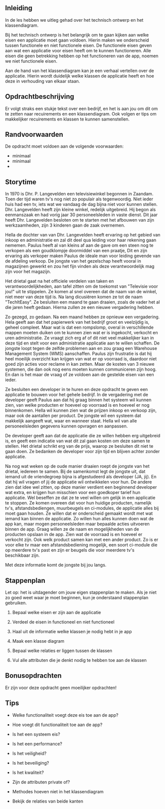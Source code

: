 ## Inleiding
In de les hebben we uitleg gehad over het technisch ontwerp en het klassendiagram. 

Bij het technisch ontwerp is het belangrijk om te gaan kijken aan welke eisen een applicatie moet gaan voldoen. Hierin maken we onderscheid tussen functionele en niet functionele eisen. De functionele eisen geven aan wat een applicatie voor eisen heeft om te kunnen functioneren. Alle eisen die geen betrekking hebben op het functioneren van de app, noemen we niet functionele eisen.

Aan de hand van het klassendiagram kan je een verhaal vertellen over de applicatie. Hierin wordt duidelijk welke klassen de applicatie heeft en hoe deze in verhouding van elkaar staan.


## Opdrachtbeschrijving
Er volgt straks een stukje tekst over een bedrijf, en het is aan jou om dit om te zetten naar recuirements en een klassendiagram. Ook volgen er tips om makkelijker recuirements en klassen te kunnen samenstellen.

## Randvoorwaarden
De opdracht moet voldoen aan de volgende voorwaarden:

- minimaal
- minimaal
-

## Storytime 

In 1970 is Dhr. P. Langevelden een televisiewinkel begonnen in Zaandam. Toen der tijd waren tv's nog niet zo populair als tegenwoordig. Niet ieder huis had een tv, iets wat we vandaag de dag bijna niet voor kunnen stellen. Dhr. Langevelden heeft zijn kleine winkel, redelijk uitgebreid. Hij begon als eenmanszaak en had vorig jaar 30 personeelsleden in vaste dienst. Dit jaar heeft Dhr. Langevelden besloten om te starten met het afbouwen van zijn werkzaamheden, zijn 3 kinderen gaan de zaak overnemen. 

Hella de dochter van van Dhr. Langevelden heeft ervaring op het gebied van inkoop en administratie en zal dit deel qua leiding voor haar rekening gaan nememen. Paulus heeft al van kleins af aan de gave om een steen nog te verkopen als een goudklompje doormiddel van een praatje, Dit en zijn ervaring als verkoper maken Paulus de ideale man voor leiding gevende van de afdeling verkoop. De jongste van het gezelschap heeft vooral in magazijnen gewerkt en zou het fijn vinden als deze verantwoordelijk mag zijn voor het magazijn. 

Het drietal gaat na het officiele verdelen van taken en verantwoordelijkheden, aan tafel zitten om de toekomst van "Televisie voor jou!" uit te stippelen. Ze komen al snel overeen dat de naam van de winkel, niet meer van deze tijd is. Na lang dicusiëren komen ze tot de naam "TechItEasy". Ze besluiten een maand te gaan draaien, zoals de vader het al die jaren heeft gedaan. Hierna zullen ze een nieuwe vergadering hebben. 

Zo gezegd, zo gedaan. Na een maand hebben ze opnieuw een vergadering. Hela geeft aan dat het papierwerk van het bedrijf groot en veelzijdig is, geheel compleet. Maar wat is dat een rompslomp, overal in verschillende mappen moeten duiken om te kunnen zien wat er is ingekocht, verkocht en uren administratie. Ze vraagt zich erg af of dit niet veel makkelijker kan in deze tijd en stelt voor een administratie applicatie aan te willen schaffen. De jongste loopt tegen de zelfde problemen aan en zou graag een Warehouse Management System (WMS) aanschaffen. Paulus zijn frustratie is dat hij heel moeilijk overzicht kan krijgen van wat er op voorraad is, daardoor niet goed zijn acties voor reclame in kan zetten. Maar de kosten van 3 nieuwe systemen, die dan ook nog eens moeten kunnen communiceren zijn hoog. En dan is het maar de vraag of ze voldoen aan de gestelde eisen van een ieder.

Ze besluiten een developer in te huren en deze opdracht te geven een applicatie te bouwen voor het gehele bedrijf. In de vergadering met de developer geeft Paulus aan dat hij graag binnen het systeem wil kunnen zien, van welke producten er hoeveel op voorraad is en hoeveel er nog binnenkomen. Hella wil kunnen zien wat de prijzen inkoop en verkoop zijn, maar ook de aantallen per product. De jongste wil een systeem dat makkelijk aangeeft wat, waar en wanneer staat. Hella wil van alle personeelsleden gegevens kunnen opvragen en aanpassen. 

De developer geeft aan dat de applicatie die ze willen hebben erg uitgebreid is, en geeft een indicatie van wat dit zal gaan kosten om deze samen te stellen. Het drietal schrikt erg van de prijs, waarop ze besluiten dit niet te gaan doen. Ze bedanken de developer voor zijn tijd en blijven achter zonder applicatie. 

Na nog wat weken op de oude manier draaien roept de jongste van het drietal, iedereen te samen. Bij de samenkomst legt de jongste uit, dat iemand uit de vriendegroep bijna is afgestudeerd als developer (JA, jij). En dat hij wil vragen of jij de applicatie wil ontwikkelen voor hun. De andere zien dat idee wel zitten, op deze manier verdient een beginnend developer wat extra, en krijgen hun misschien voor een goedkoper tarief hun applicatie. Wel beseffen ze dat ze te veel willen om gelijk in een applicatie te stoppen. Ze komen overeen dat voor hun huidige producten, namelijk tv's, afstandsbediengen, muurbeugels en ci-modules, de applicatie alles bij moet gaan houden. Ze willen dat er onderscheid gemaakt wordt met wat iemand kan binnen de applicatie. Zo willen hun alles kunnen doen wat de app kan, maar mogen personeelsleden maar bepaalde acties uitvoeren binnen de app. Graag willen ze de naam en mogelijkheden van de producten opslaan in de app. Zien wat de voorraad is en hoeveel er verkocht zijn. Ook welk product samen kan met een ander product. Zo is er voor elke tv maar een afstandsbediening mogelijk, een soort ci-module die op meerdere tv's past en zijn er beugels die voor meerdere tv's beschikbaar zijn. 

Met deze informatie komt de jongste bij jou langs.


## Stappenplan
Let op: het is uitdagender om jouw eigen stappenplan te maken. Als je niet zo goed weet waar je moet beginnen, kun je onderstaand stappenplan gebruiken.

1. Bepaal welke eisen er zijn aan de applicatie

2. Verdeel de eisen in functioneel en niet functioneel

3. Haal uit de informatie welke klassen je nodig hebt in je app

4. Maak een klasse diagram

5. Bepaal welke relaties er liggen tussen de klassen

6. Vul alle attributen die je denkt nodig te hebben toe aan de klassen


## Bonusopdrachten
Er zijn voor deze opdracht geen moeilijker opdrachten!

## Tips

- Welke functionaliteit voegt deze eis toe aan de app?
- Hoe voegt dit functionaliteit toe aan de app?
- Is het een systeem eis?

- Is het een performance?
- Is het veiligheid?
- Is het beveiliging?
- Is het kwaliteit?

- Zijn de attributen private of?
- Methodes hoeven niet in het klassendiagram
- Bekijk de relaties van beide kanten
